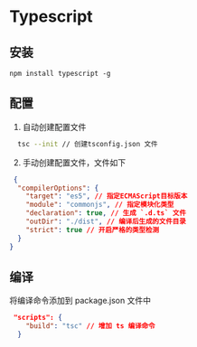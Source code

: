 # Typescript
## 安装
`npm install typescript -g`

## 配置
1. 自动创建配置文件
```sh
  tsc --init // 创建tsconfig.json 文件
```

2. 手动创建配置文件，文件如下
```json
 {
  "compilerOptions": {
    "target": "es5", // 指定ECMAScript目标版本
    "module": "commonjs", // 指定模块化类型
    "declaration": true, // 生成 `.d.ts` 文件
    "outDir": "./dist", // 编译后生成的文件目录
    "strict": true // 开启严格的类型检测
  }
}
```
## 编译
将编译命令添加到 package.json 文件中
```json
 "scripts": {
    "build": "tsc" // 增加 ts 编译命令
  }
```

